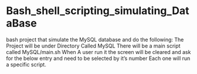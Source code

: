 # Bash_shell_scripting_simulating_DataBase
 bash project that simulate the MySQL database and do the following: The Project will be under Directory Called MySQL There will be a main script called MySQL/main.sh When A user run it the screen will be cleared and ask for the below entry and need to be selected by it’s number Each one will run a specific script.
